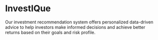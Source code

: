 # InvestIQue
Our investment recommendation system offers personalized data-driven advice to help investors make informed decisions and achieve better returns based on their goals and risk profile.

